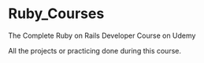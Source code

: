 # Ruby_Courses
The Complete Ruby on Rails Developer Course on Udemy

All the projects or practicing done during this course.

